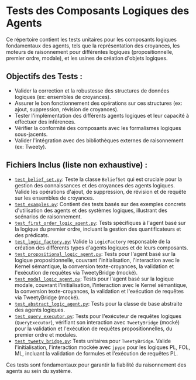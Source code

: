 # Tests des Composants Logiques des Agents

Ce répertoire contient les tests unitaires pour les composants logiques fondamentaux des agents, tels que la représentation des croyances, les moteurs de raisonnement pour différentes logiques (propositionnelle, premier ordre, modale), et les usines de création d'objets logiques.

## Objectifs des Tests :

*   Valider la correction et la robustesse des structures de données logiques (ex: ensembles de croyances).
*   Assurer le bon fonctionnement des opérations sur ces structures (ex: ajout, suppression, révision de croyances).
*   Tester l'implémentation des différents agents logiques et leur capacité à effectuer des inférences.
*   Vérifier la conformité des composants avec les formalismes logiques sous-jacents.
*   Valider l'intégration avec des bibliothèques externes de raisonnement (ex: Tweety).

## Fichiers Inclus (liste non exhaustive) :

*   [`test_belief_set.py`](test_belief_set.py:1): Teste la classe `BeliefSet` qui est cruciale pour la gestion des connaissances et des croyances des agents logiques. Valide les opérations d'ajout, de suppression, de révision et de requête sur les ensembles de croyances.
*   [`test_examples.py`](test_examples.py:1): Contient des tests basés sur des exemples concrets d'utilisation des agents et des systèmes logiques, illustrant des scénarios de raisonnement.
*   [`test_first_order_logic_agent.py`](test_first_order_logic_agent.py:1): Tests spécifiques à l'agent basé sur la logique du premier ordre, incluant la gestion des quantificateurs et des prédicats.
*   [`test_logic_factory.py`](test_logic_factory.py:1): Valide la `LogicFactory` responsable de la création des différents types d'agents logiques et de leurs composants.
*   [`test_propositional_logic_agent.py`](test_propositional_logic_agent.py:1): Tests pour l'agent basé sur la logique propositionnelle, couvrant l'initialisation, l'interaction avec le Kernel sémantique, la conversion texte-croyances, la validation et l'exécution de requêtes via TweetyBridge (mocké).
*   [`test_modal_logic_agent.py`](test_modal_logic_agent.py:1): Tests pour l'agent basé sur la logique modale, couvrant l'initialisation, l'interaction avec le Kernel sémantique, la conversion texte-croyances, la validation et l'exécution de requêtes via TweetyBridge (mocké).
*   [`test_abstract_logic_agent.py`](test_abstract_logic_agent.py:1): Tests pour la classe de base abstraite des agents logiques.
*   [`test_query_executor.py`](test_query_executor.py:1): Tests pour l'exécuteur de requêtes logiques (`QueryExecutor`), vérifiant son interaction avec `TweetyBridge` (mocké) pour la validation et l'exécution de requêtes propositionnelles, du premier ordre et modales.
*   [`test_tweety_bridge.py`](test_tweety_bridge.py:1): Tests unitaires pour `TweetyBridge`. Valide l'initialisation, l'interaction mockée avec `jpype` pour les logiques PL, FOL, ML, incluant la validation de formules et l'exécution de requêtes PL.

Ces tests sont fondamentaux pour garantir la fiabilité du raisonnement des agents au sein du système.